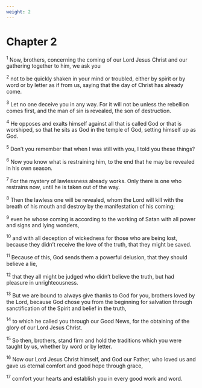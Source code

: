 ```yaml
---
weight: 2
---
```


# Chapter 2

<sup>1</sup> Now, brothers, concerning the coming of our Lord Jesus Christ and our gathering together to him, we ask you 

<sup>2</sup> not to be quickly shaken in your mind or troubled, either by spirit or by word or by letter as if from us, saying that the day of Christ has already come. 

<sup>3</sup> Let no one deceive you in any way. For it will not be unless the rebellion comes first, and the man of sin is revealed, the son of destruction. 

<sup>4</sup> He opposes and exalts himself against all that is called God or that is worshiped, so that he sits as God in the temple of God, setting himself up as God. 

<sup>5</sup> Don’t you remember that when I was still with you, I told you these things? 

<sup>6</sup> Now you know what is restraining him, to the end that he may be revealed in his own season. 

<sup>7</sup> For the mystery of lawlessness already works. Only there is one who restrains now, until he is taken out of the way. 

<sup>8</sup> Then the lawless one will be revealed, whom the Lord will kill with the breath of his mouth and destroy by the manifestation of his coming; 

<sup>9</sup> even he whose coming is according to the working of Satan with all power and signs and lying wonders, 

<sup>10</sup> and with all deception of wickedness for those who are being lost, because they didn’t receive the love of the truth, that they might be saved. 

<sup>11</sup> Because of this, God sends them a powerful delusion, that they should believe a lie, 

<sup>12</sup> that they all might be judged who didn’t believe the truth, but had pleasure in unrighteousness. 

<sup>13</sup> But we are bound to always give thanks to God for you, brothers loved by the Lord, because God chose you from the beginning for salvation through sanctification of the Spirit and belief in the truth, 

<sup>14</sup> to which he called you through our Good News, for the obtaining of the glory of our Lord Jesus Christ. 

<sup>15</sup> So then, brothers, stand firm and hold the traditions which you were taught by us, whether by word or by letter. 

<sup>16</sup> Now our Lord Jesus Christ himself, and God our Father, who loved us and gave us eternal comfort and good hope through grace, 

<sup>17</sup> comfort your hearts and establish you in every good work and word. 


